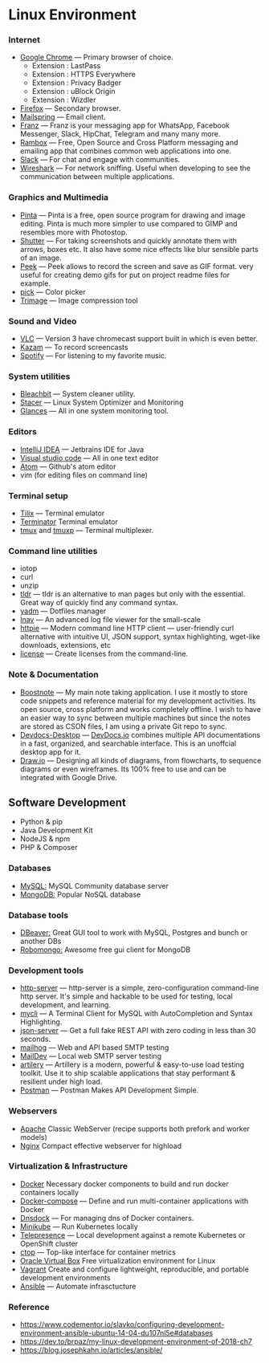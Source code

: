 # Linux Environment

### Internet

-   [Google Chrome](https://www.google.com/chrome/)  — Primary browser of choice.
	- Extension : LastPass
	- Extension : HTTPS Everywhere
	- Extension : Privacy Badger
	- Extension : uBlock Origin
	- Extension : Wizdler
-   [Firefox](https://www.mozilla.org/en-US/firefox/new/) — Secondary browser. 
-   [Mailspring](https://getmailspring.com/)  — Email client.    
-   [Franz](https://meetfranz.com/)  — Franz is your messaging app for WhatsApp, Facebook Messenger, Slack, HipChat, Telegram and many many more.
-   [Rambox](https://rambox.pro/)  — Free, Open Source and Cross Platform messaging and emailing app that combines common web applications into one.
-   [Slack](https://slack.com/)  — For chat and engage with communities.
-   [Wireshark](https://www.wireshark.org/)  — For network sniffing. Useful when developing to see the communication between multiple applications.

### Graphics and Multimedia

-   [Pinta](https://pinta-project.com/pintaproject/pinta/)  — Pinta is a free, open source program for drawing and image editing. Pinta is much more simpler to use compared to GIMP and resembles more with Photostop.
-   [Shutter](http://shutter-project.org/)  — For taking screenshots and quickly annotate them with arrows, boxes etc. It also have some nice effects like blur sensible parts of an image.
-   [Peek](https://github.com/phw/peek)  — Peek allows to record the screen and save as GIF format. very useful for creating demo gifs for put on project readme files for example.
-   [pick](https://kryogenix.org/code/pick/)  — Color picker
-   [Trimage](https://trimage.org/)  — Image compression tool

### Sound and Video

-   [VLC](https://www.videolan.org/vlc/index.html)  — Version 3 have chromecast support built in which is even better.
-   [Kazam](https://github.com/sconts/kazam)  — To record screencasts
-   [Spotify](https://www.spotify.com/pt/)  — For listening to my favorite music.

### System utilities

-   [Bleachbit](https://www.bleachbit.org/)  — System cleaner utility.
-   [Stacer](https://github.com/oguzhaninan/Stacer)  — Linux System Optimizer and Monitoring
-   [Glances](https://nicolargo.github.io/glances/)  — All in one system monitoring tool.

### Editors

-   [IntelliJ IDEA](https://www.jetbrains.com/idea/)  — Jetbrains IDE for Java
-   [Visual studio code](https://code.visualstudio.com/)  — All in one text editor
-   [Atom](https://atom.io/) — Github's atom editor
-   vim (for editing files on command line)

### Terminal setup

-   [Tilix](https://github.com/gnunn1/tilix)  — Terminal emulator
-   [Terminator](https://gnometerminator.blogspot.my/p/introduction.html)  Terminal emulator
-   [tmux](https://tmux.github.io/)  and  [tmuxp](https://github.com/tmux-python/tmuxp)  — Terminal multiplexer.


### Command line utilities

- iotop
- curl
- unzip
-   [tldr](https://github.com/tldr-pages/tldr)  — tldr is an alternative to man pages but only with the essential. Great way of quickly find any command syntax.
-   [yadm](https://github.com/TheLocehiliosan/yadm)  — Dotfiles manager
-   [lnav](http://lnav.org/)  — An advanced log file viewer for the small-scale
-   [httpie](https://github.com/jakubroztocil/httpie)  — Modern command line HTTP client — user-friendly curl alternative with intuitive UI, JSON support, syntax highlighting, wget-like downloads, extensions, etc
-   [license](http://nishanths.github.io/license/)  — Create licenses from the command-line.

### Note & Documentation 

-   [Boostnote](http://boostnote.io/)  — My main note taking application. I use it mostly to store code snippets and reference material for my development activities. Its open source, cross platform and works completely offline. I wish to have an easier way to sync between multiple machines but since the notes are stored as CSON files, I am using a private Git repo to sync.
-   [Devdocs-Desktop](https://github.com/egoist/devdocs-desktop) — [DevDocs.io](https://devdocs.io/) combines multiple API documentations in a fast, organized, and searchable interface. This is an unoffcial desktop app for it.
-   [Draw.io](https://github.com/jgraph/drawio-desktop) — Designing all kinds of diagrams, from flowcharts, to sequence diagrams or even wireframes. Its 100% free to use and can be integrated with Google Drive.

## Software Development

-   Python & pip
-   Java Development Kit
-   NodeJS & npm
-   PHP & Composer

### Databases

-   [MySQL:](https://www.mysql.com/)  MySQL Community database server
-   [MongoDB:](https://www.mongodb.org/)  Popular NoSQL database

### Database tools

-   [DBeaver:](https://dbeaver.io/)  Great GUI tool to work with MySQL, Postgres and bunch or another DBs
-   [Robomongo:](https://robomongo.org/)  Awesome free gui client for MongoDB

### Development tools

-   [http-server](https://www.npmjs.com/package/http-server)  — http-server is a simple, zero-configuration command-line http server.  It's simple and hackable to be used for testing, local development, and learning.
-   [mycli](https://github.com/dbcli/mycli)  — A Terminal Client for MySQL with AutoCompletion and Syntax Highlighting.
-   [json-server](https://github.com/typicode/json-server)  — Get a full fake REST API with zero coding in less than 30 seconds.
-   [mailhog](https://github.com/mailhog/MailHog)  — Web and API based SMTP testing
-   [MailDev](https://www.npmjs.com/package/maildev)  — Local web SMTP server testing
-   [artilery](https://artillery.io/)  — Artillery is a modern, powerful & easy-to-use load testing toolkit. Use it to ship scalable applications that stay performant & resilient under high load. 
-   [Postman](https://www.getpostman.com/)  — Postman Makes API Development Simple.


### Webservers

-   [Apache](http://www.apache.org/)  Classic WebServer (recipe supports both prefork and worker models)
-   [Nginx](http://nginx.org/)  Compact effective webserver for highload

### Virtualization & Infrastructure

-   [Docker](https://www.docker.com/)  Necessary docker components to build and run docker containers locally
-   [Docker-compose](https://github.com/docker/compose)  — Define and run multi-container applications with Docker
-   [Dnsdock](https://github.com/aacebedo/dnsdock)  — For managing dns of Docker containers.
-   [Minikube](https://github.com/kubernetes/minikube)  — Run Kubernetes locally
-   [Telepresence](https://github.com/datawire/telepresence)  — Local development against a remote Kubernetes or OpenShift cluster
-   [ctop](https://github.com/bcicen/ctop)  — Top-like interface for container metrics
-   [Oracle Virtual Box](https://www.virtualbox.org/)  Free virtualization environment for Linux
-   [Vagrant](https://www.vagrantup.com/)  Create and configure lightweight, reproducible, and portable development environments
- [Ansible](https://www.ansible.com/) — Automate infrasctucture


### Reference
- https://www.codementor.io/slavko/configuring-development-environment-ansible-ubuntu-14-04-du107nl5e#databases
- https://dev.to/brpaz/my-linux-development-environment-of-2018-ch7
- https://blog.josephkahn.io/articles/ansible/